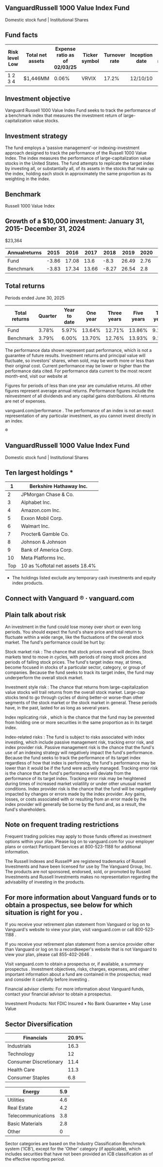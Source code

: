 ## VanguardRussell 1000 Value Index Fund

Domestic stock fund | Institutional Shares

## Fund facts

| Risk level Low   | Total net assets   | Expense ratio as of 02/03/25   | Ticker symbol   | Turnover rate   | Inception date   |   Fund number |
|------------------|--------------------|--------------------------------|-----------------|-----------------|------------------|---------------|
| 1 2 3 4          | $1,446MM           | 0.06%                          | VRVIX           | 17.2%           | 12/10/10         |          1849 |

## Investment objective

Vanguard Russell 1000 Value Index Fund seeks to track the performance of a benchmark index that measures the investment return of large-capitalization value stocks.

## Investment strategy

The fund employs a 'passive management'-or indexing-investment approach designed to track the performance of the Russell 1000 Value Index. The index measures the performance of large-capitalization value stocks in the United States. The fund attempts to replicate the target index by investing all, or substantially all, of its assets in the stocks that make up the index, holding each stock in approximately the same proportion as its weighting in the index.

## Benchmark

Russell 1000 Value Index

## Growth of a $10,000 investment:  January 31, 2015-  December 31, 2024

$23,364

<!-- image -->

<!-- image -->

| Annualreturns   |   2015 |   2016 |   2017 |   2018 |   2019 |   2020 |   2021 |   2022 |   2023 |   2024 |
|-----------------|--------|--------|--------|--------|--------|--------|--------|--------|--------|--------|
| Fund            |  -3.86 |  17.08 |  13.6  |  -8.3  |  26.49 |   2.76 |  25.07 |  -7.62 |  11.42 |  14.32 |
| Benchmark       |  -3.83 |  17.34 |  13.66 |  -8.27 |  26.54 |   2.8  |  25.16 |  -7.54 |  11.46 |  14.37 |

## Total returns

Periods ended June 30, 2025

| Total returns   | Quarter   | Year to date   | One year   | Three years   | Five years   | Ten years   |
|-----------------|-----------|----------------|------------|---------------|--------------|-------------|
| Fund            | 3.78%     | 5.97%          | 13.64%     | 12.71%        | 13.86%       | 9.12%       |
| Benchmark       | 3.79%     | 6.00%          | 13.70%     | 12.76%        | 13.93%       | 9.19%       |

The performance data shown represent past performance, which is not a guarantee of future results. Investment returns and principal value will fluctuate, so investors' shares, when sold, may be worth more or less than their original cost. Current performance may be lower or higher than the performance data cited. For performance data current to the most recent month-end, visit our website at

Figures for periods of less than one year are cumulative returns. All other figures represent average annual returns. Performance figures include the reinvestment of all dividends and any capital gains distributions. All returns are net of expenses.

vanguard.com/performance  . The performance of an index is not an exact representation of any particular investment, as you cannot invest directly in an index.

®

<!-- image -->

## VanguardRussell 1000 Value Index Fund

Domestic stock fund | Institutional Shares

## Ten largest holdings  *

| 1   | Berkshire Hathaway Inc.         |
|-----|---------------------------------|
| 2   | JPMorgan Chase & Co.            |
| 3   | Alphabet Inc.                   |
| 4   | Amazon.com Inc.                 |
| 5   | Exxon Mobil Corp.               |
| 6   | Walmart Inc.                    |
| 7   | Procter& Gamble Co.             |
| 8   | Johnson & Johnson               |
| 9   | Bank of America Corp.           |
| 10  | Meta Platforms Inc.             |
| Top | 10 as %oftotal net assets 18.4% |

* The holdings listed exclude any temporary cash investments and equity index products.

## Connect with Vanguard   ® ·    vanguard.com

## Plain talk about risk

An investment in the fund could lose money over short or even long periods. You should expect the fund's share price and total return to fluctuate within a wide range, like the fluctuations of the overall stock market. The fund's performance could be hurt by:

Stock market risk : The chance that stock prices overall will decline. Stock markets tend to move in cycles, with periods of rising stock prices and periods of falling stock prices. The fund's target index may, at times, become focused in stocks of a particular sector, category, or group of companies. Because the fund seeks to track its target index, the fund may underperform the overall stock market.

Investment style risk : The chance that returns from large-capitalization value stocks will trail returns from the overall stock market. Large-cap stocks tend to go through cycles of doing better-or worse-than other segments of the stock market or the stock market in general. These periods have, in the past, lasted for as long as several years.

Index replicating risk , which is the chance that the fund may be prevented from holding one or more securities in the same proportion as in its target index.

Index-related risks : The fund is subject to risks associated with index investing, which include passive management risk, tracking error risk, and index provider risk. Passive management risk is the chance that the fund's use of an indexing strategy will negatively impact the fund's performance. Because the fund seeks to track the performance of its target index regardless of how that index is performing, the fund's performance may be lower than it would be if the fund were actively managed. Tracking error risk is the chance that the fund's performance will deviate from the performance of its target index. Tracking error risk may be heightened during times of increased market volatility or under other unusual market conditions. Index provider risk is the chance that the fund will be negatively impacted by changes or errors made by the index provider. Any gains, losses, or costs associated with or resulting from an error made by the index provider will generally be borne by the fund and, as a result, the fund's shareholders.

## Note on frequent trading restrictions

Frequent trading policies may apply to those funds offered as investment options within your plan. Please log on to   vanguard.com for your employer plans or contact Participant Services at 800-523-1188 for additional information.

The Russell Indexes and Russell® are registered trademarks of Russell Investments and have been licensed for use by The Vanguard Group, Inc. The products are not sponsored, endorsed, sold, or promoted by Russell Investments and Russell Investments makes no representation regarding the advisability of investing in the products.

## For more information about Vanguard funds or to obtain a prospectus, see below for which situation is right for you .

If you receive your retirement plan statement from Vanguard or log on to Vanguard's website to view your plan, visit vanguard.com or call 800-523-1188 .

If you receive your retirement plan statement from a service provider other than Vanguard or log on to a recordkeeper's website that is not Vanguard to view your plan, please call 855-402-2646 .

Visit vanguard.com to obtain a prospectus or, if available, a summary prospectus . Investment objectives, risks, charges, expenses, and other important information about a fund are contained in the prospectus; read and consider it carefully before investing .

Financial advisor clients: For more information about Vanguard funds, contact your financial advisor to obtain a prospectus.

Investment Products: Not FDIC Insured • No Bank Guarantee • May Lose Value

## Sector Diversification

<!-- image -->

| Financials             |   20.9% |
|------------------------|---------|
| Industrials            |    16.3 |
| Technology             |    12   |
| Consumer Discretionary |    11.4 |
| Health Care            |    11.3 |
| Consumer Staples       |     6.8 |

| Energy             |   5.9 |
|--------------------|-------|
| Utilities          |   4.6 |
| Real Estate        |   4.2 |
| Telecommunications |   3.8 |
| Basic Materials    |   2.8 |
| Other              |   0   |

<!-- image -->

<!-- image -->

<!-- image -->

<!-- image -->

<!-- image -->

<!-- image -->

Sector categories are based on the Industry Classification Benchmark system ('ICB'), except for the 'Other' category (if applicable), which includes securities that have not been provided an ICB classification as of the effective reporting period.